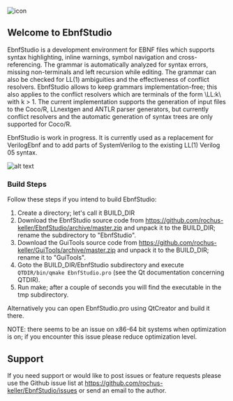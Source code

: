 ![icon](http://software.rochus-keller.ch/ebnfstudio_icon_128.png)
## Welcome to EbnfStudio 

EbnfStudio is a development environment for EBNF files which supports syntax highlighting, inline warnings, symbol navigation and cross-referencing. The grammar is automatically analyzed for syntax errors, missing non-terminals and left recursion while editing. The grammar can also be checked for LL(1) ambiguities and the effectiveness of conflict resolvers. EbnfStudio allows to keep grammars implementation-free; this also applies to the conflict resolvers which are terminals of the form \LL:k\ with k > 1. The current implementation supports the generation of input files to the Coco/R, LLnextgen and ANTLR parser generators, but currently conflict resolvers and the automatic generation of syntax trees are only supported for Coco/R.

EbnfStudio is work in progress. It is currently used as a replacement for VerilogEbnf and to add parts of SystemVerilog to the existing LL(1) Verilog 05 syntax.

![alt text](http://software.rochus-keller.ch/ebnfstudio_screenshot_1.png "EbnfStudio Screenshot")

### Build Steps
Follow these steps if you intend to build EbnfStudio:

1. Create a directory; let's call it BUILD_DIR
1. Download the EbnfStudio source code from https://github.com/rochus-keller/EbnfStudio/archive/master.zip and unpack it to the BUILD_DIR; rename the subdirectory to "EbnfStudio".
1. Download the GuiTools source code from https://github.com/rochus-keller/GuiTools/archive/master.zip and unpack it to the BUILD_DIR; rename it to "GuiTools". 
1. Goto the BUILD_DIR/EbnfStudio subdirectory and execute `QTDIR/bin/qmake EbnfStudio.pro` (see the Qt documentation concerning QTDIR).
1. Run make; after a couple of seconds you will find the executable in the tmp subdirectory.

Alternatively you can open EbnfStudio.pro using QtCreator and build it there.

NOTE: there seems to be an issue on x86-64 bit systems when optimization is on; if you encounter this issue please reduce optimization level.

## Support
If you need support or would like to post issues or feature requests please use the Github issue list at https://github.com/rochus-keller/EbnfStudio/issues or send an email to the author.



